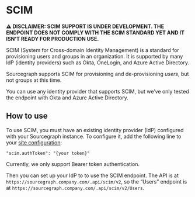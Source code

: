 # SCIM

**⚠️ DISCLAIMER: SCIM SUPPORT IS UNDER DEVELOPMENT. THE ENDPOINT DOES NOT COMPLY WITH THE SCIM STANDARD YET AND IT ISN’T READY FOR PRODUCTION USE.**

SCIM (System for Cross-domain Identity Management) is a standard for provisioning users and groups in an organization. It is supported by many IdP (identity providers) such as Okta, OneLogin, and Azure Active Directory.

Sourcegraph supports SCIM for provisioning and de-provisioning _users_, but not groups at this time.

You can use any identity provider that supports SCIM, but we’ve only tested the endpoint with Okta and Azure Active Directory.

## How to use

To use SCIM, you must have an existing identity provider (IdP) configured with your Sourcegraph instance.
To configure it, add the following line to your [site configuration](config/site_config.md):

```
"scim.authToken": "{your token}"
```

Currently, we only support Bearer token authentication.

Then you can set up your IdP to to use the SCIM endpoint. The API is at `https://sourcegraph.company.com/.api/scim/v2`, so the “Users” endpoint is at `https://sourcegraph.company.com/.api/scim/v2/Users`.

